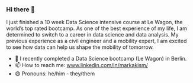 ### Hi there 👋

I just finished a 10 week Data Science intensive course at Le Wagon, the world’s top rated bootcamp. As one of the best experience of my life, I am determined to switch to a career in data science and data analysis. My previous experience as a civil engineer and a mobility expert, I am excited to see how data can help us shape the mobility of tomorrow.

- 🌱 I recently completed a Data Science bootcamp (Le Wagon) in Berlin.
- 📫 How to reach me: www.linkedin.com/in/markakism/
- 😄 Pronouns: he/him - they/them


<!--
**markakism/markakism** is a ✨ _special_ ✨ repository because its `README.md` (this file) appears on your GitHub profile.

Here are some ideas to get you started:

- 🌱 I’m recently finished a Data Science bootcamp (Le Wagon) in Berlin.
- 👯 I’m looking to collaborate on ...
- 🤔 I’m looking for help with ...
- 💬 Ask me about transportation and mobility
- 📫 How to reach me: ...
- 😄 Pronouns: he/him
- ⚡ Fun fact: ...
-->
